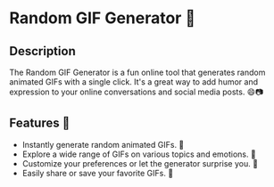 # Random GIF Generator 🎉

## Description

The Random GIF Generator is a fun online tool that generates random animated GIFs with a single click. It's a great way to add humor and expression to your online conversations and social media posts. 😄📷

## Features 🚀

- Instantly generate random animated GIFs. 🎥
- Explore a wide range of GIFs on various topics and emotions. 🌟
- Customize your preferences or let the generator surprise you. 🎨
- Easily share or save your favorite GIFs. 💾


